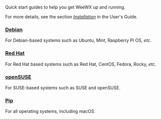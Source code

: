 Quick start guides to help you get WeeWX up and running.

For more details, see the section [*Installation*](../usersguide/installing-weewx/#installation-overview) in the User's Guide.

### [Debian](./debian) 
For Debian-based systems such as Ubuntu, Mint, Raspberry Pi OS, *etc*.

### [Red Hat](./redhat)
For Red Hat based systems such as Red Hat, CentOS, Fedora, Rocky, *etc*.

### [openSUSE](./suse)
For SUSE-based systems such as SUSE and openSUSE.

### [Pip](./pip)
For all operating systems, including macOS.